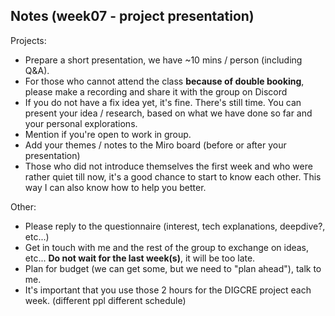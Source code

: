 ## Notes (week07 - project presentation) 

Projects:
- Prepare a short presentation, we have ~10 mins / person (including Q&A).
- For those who cannot attend the class **because of double booking**, please make a recording and share it with the group on Discord
- If you do not have a fix idea yet, it's fine. There's still time. You can present your idea / research, based on what we have done so far and your personal explorations.
- Mention if you're open to work in group.
- Add your themes / notes to the Miro board (before or after your presentation)
- Those who did not introduce themselves the first week and who were rather quiet till now, it's a good chance to start to know each other. This way I can also know how to help you better.

Other:
- Please reply to the questionnaire (interest, tech explanations, deepdive?, etc...)
- Get in touch with me and the rest of the group to exchange on ideas, etc... **Do not wait for the last week(s)**, it will be too late.
- Plan for budget (we can get some, but we need to "plan ahead"), talk to me.
- It's important that you use those 2 hours for the DIGCRE project each week. (different ppl different schedule)

